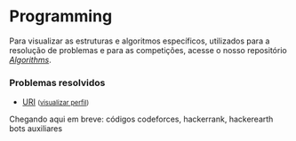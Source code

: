# Programming

Para visualizar as estruturas e algoritmos específicos, utilizados para a resolução de problemas e para as competições, acesse o nosso repositório _[Algorithms](https://github.com/Pedrozo/algorithms)_.

### Problemas resolvidos

- [URI](URI) <small>(<a href="https://www.urionlinejudge.com.br/judge/pt/profile/162532" target="_blank">visualizar perfil</a>)</small>


Chegando aqui em breve:
códigos codeforces, hackerrank, hackerearth
bots auxiliares
